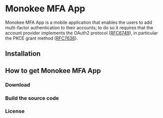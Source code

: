 # Monokee MFA App
Monokee MFA App is a mobile application that enables the users to add multi-factor authentication to their accounts; to 
do so it requires that the account provider implements the OAuth2 protocol ([RFC6749](https://datatracker.ietf.org/doc/html/rfc6749)), 
in particular the PKCE grant method ([RFC7636](https://datatracker.ietf.org/doc/html/rfc7636)).

## Installation

## How to get Monokee MFA App

### Download

### Build the source code

### License
